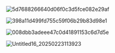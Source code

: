 ![5d7688266640d06f0c3d5fce082e29af](https://github.com/user-attachments/assets/d9be0ac4-f1e3-46d1-94c6-90ceeabb3dea)








![398a11d499fd755c59f06b29b83d98e1](https://github.com/user-attachments/assets/d22ea209-d651-4555-919a-a9e793250147)

![008dbb3adeee47c0d41891153c6d7d5e](https://github.com/user-attachments/assets/f1df8b7b-e51e-4aca-8656-65e7a57bb129)


![Untitled16_20250223113923](https://github.com/user-attachments/assets/f79f7eb7-59aa-47b1-8ef7-3c12e5d30055)











